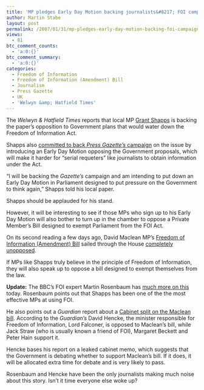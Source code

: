 ```yaml
---
title: 'MP pledges Early Day Motion backing journalists&#8217; FOI campaign'
author: Martin Stabe
layout: post
permalink: /2007/01/31/mp-pledges-early-day-motion-backing-foi-campaign/
views:
  - 81
btc_comment_counts:
  - 'a:0:{}'
btc_comment_summary:
  - 'a:0:{}'
categories:
  - Freedom of Information
  - Freedom of Information (Amendment) Bill
  - Journalism
  - Press Gazette
  - UK
  - 'Welwyn &amp; Hatfield Times'
---
```

The *Welwyn & Hatfield Times* reports that local MP [Grant Shapps][1] is backing the paper&#8217;s opposition to Government plans that would water down the Freedom of Information Act.

Shapps also [committed to back *Press Gazette&#8217;s* campaign][2] on the issue by introducing an Early Day Motion opposing the Government proposals, which will make it harder for &#8220;serial requeters&#8221; like journalists to obtain information under the Act.

&#8220;I will be backing the *Gazette&#8217;s* campaign and am intending to put down an Early Day Motion in Parliament designed to put pressure on the Government to think again,&#8221; Shapps told his local paper.

Shapps should be applauded for his stand. 

However, it will be interesting to see if those MPs who sign up to his Early Day Motion will also bother to turn up in the chamber to oppose a Private Member&#8217;s Bill designed to exempt Parliament from the FOI Act.

On its second reading a few days ago, David Maclean MP&#8217;s [Freedom of Information (Amendment) Bill][3] sailed through the House [completely unopposed][4].

If MPs like Shapps truly believe in the principle of Freedom of Information, they will also speak up to oppose a bill designed to exempt themselves from the law.

<!--more-->

**Update:** The BBC&#8217;s FOI expert Martin Rosenbaum has [much more on this][5] today. Rosenbaum points out that Shapps has been one of the the most effective MPs at using FOI.

He also points out a *Guardian* report about a [Cabinet split on the Maclean bill][6]. According to the *Guardian&#8217;s* David Hencke, the minister responsible for Freedom of Information, Lord Falconer, is opposed to Maclean&#8217;s bill, while Jack Straw (who is usually known a friend of FOI), Margaret Beckett and Peter Hain support it.

Hencke bases his report on a leaked cabinet memo, which suggests that the Government is debating whether to support Maclean&#8217;s bill. If it does, it will be allocated extra time for debate and is very likely to pass.

Rosenbaum and Hencke have been the only journalists making much noise about this story. Isn&#8217;t it time everyone else woke up?

 [1]: http://www.theyworkforyou.com/mp/grant_shapps/welwyn_hatfield
 [2]: http://www.whtimes.co.uk/content/whtimes/news/story.aspx?brand=WHTOnline&category=News&tBrand=herts24&tCategory=newswhtnew&itemid=WEED30%20Jan%202007%2015%3A14%3A35%3A597
 [3]: http://www.martinstabe.com/blog/2007/01/19/david-maclean-mp-aims-to-limit-freedom-of-information/
 [4]: http://www.martinstabe.com/blog/2007/01/25/how-the-foi-amendment-bill-slipped-through/
 [5]: http://www.bbc.co.uk/blogs/opensecrets/2007/01/cabinet_split_over_foi_and_mps.html
 [6]: http://politics.guardian.co.uk/foi/story/0,,2002519,00.html